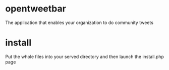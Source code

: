 # opentweetbar
The application that enables your organization to do community tweets

# install
Put the whole files into your served directory and then launch the install.php page